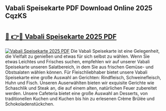 ## Vabali Speisekarte PDF Download Online 2025 CqzKS

# <h2><a href="http://gc75n1v.nevu.top/?p=Vabali+Speisekarte">🔗 👉🔴 Vabali Speisekarte 2025 PDF</a></h2>

[![Vabali Speisekarte 2025 PDF](https://i.imgur.com/dBaPXMq.png)](http://gc75n1v.nevu.top/?p=Vabali+Speisekarte)
Die Vabali Speisekarte ist eine Gelegenheit, die Vielfalt zu genießen und etwas für sich selbst zu wählen. Wenn Sie etwas Leichtes und Frisches suchen, empfehlen wir auf unserer Vabali Speisekarte unseren Salatbereich, in dem Sie aus frischen Gemüse- und Obstsalaten wählen können. Für Fleischliebhaber bietet unsere Vabali Speisekarte eine große Auswahl an Gerichten: Rindfleisch, Schweinefleisch, Huhn und Fisch. Unseren Auserwählten bieten wir exquisite Gerichte wie Schaschlik und Steak an, die auf einem alten, natürlichen Feuer zubereitet werden. Unsere Cafeteria bietet eine große Auswahl an Desserts, von traditionellen Kuchen und Kuchen bis hin zu erlesenen Crème Brûlée und Schokoladenstückchen.
